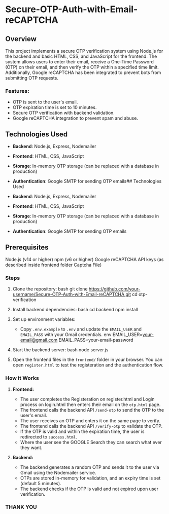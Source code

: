 # Secure-OTP-Auth-with-Email-reCAPTCHA

## Overview

This project implements a secure OTP verification system using Node.js for the backend and basic HTML, CSS, and JavaScript for the frontend. The system allows users to enter their email, receive a One-Time Password (OTP) on their email, and then verify the OTP within a specified time limit. Additionally, Google reCAPTCHA has been integrated to prevent bots from submitting OTP requests.

### Features:
- OTP is sent to the user's email.
- OTP expiration time is set to 10 minutes.
- Secure OTP verification with backend validation.
- Google reCAPTCHA integration to prevent spam and abuse.

## Technologies Used

- **Backend**: Node.js, Express, Nodemailer
- **Frontend**: HTML, CSS, JavaScript
- **Storage**: In-memory OTP storage (can be replaced with a database in production)
- **Authentication**: Google SMTP for sending OTP emails## Technologies Used

- **Backend**: Node.js, Express, Nodemailer
- **Frontend**: HTML, CSS, JavaScript
- **Storage**: In-memory OTP storage (can be replaced with a database in production)
- **Authentication**: Google SMTP for sending OTP emails

## Prerequisites
Node.js (v14 or higher)
npm (v6 or higher)
Google reCAPTCHA API keys (as described inside frontend folder Captcha File)

### Steps

1. Clone the repository:
    bash
    git clone https://github.com/your-username/Secure-OTP-Auth-with-Email-reCAPTCHA.git
    cd otp-verification
    

2. Install backend dependencies:
    bash
    cd backend
    npm install
    

3. Set up environment variables:
    - Copy `.env.example` to `.env` and update the `EMAIL_USER` and `EMAIL_PASS` with your Gmail credentials.
    env
    EMAIL_USER=your-email@gmail.com
    EMAIL_PASS=your-email-password
    

4. Start the backend server:
    bash
    node server.js
    

5. Open the frontend files in the `frontend/` folder in your browser. You can open `register.html` to test the registeration and the authentication flow.

### How it Works

1. **Frontend:**
    - The user completes the Registeration on register.html and Login process on login.html then enters their email on the `otp.html` page.
    - The frontend calls the backend API `/send-otp` to send the OTP to the user's email.
    - The user receives an OTP and enters it on the same page to verify.
    - The frontend calls the backend API `/verify-otp` to validate the OTP.
    - If the OTP is valid and within the expiration time, the user is redirected to `success.html`.
    - Where the user see the GOOGLE Search they can search what ever they want.

2. **Backend:**
    - The backend generates a random OTP and sends it to the user via Gmail using the Nodemailer service.
    - OTPs are stored in-memory for validation, and an expiry time is set (default 5 minutes).
    - The backend checks if the OTP is valid and not expired upon user verification.
  

### THANK YOU
